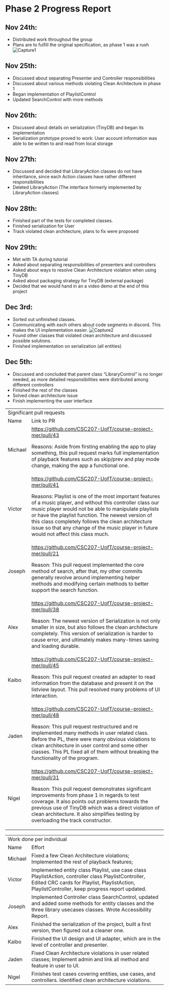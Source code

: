 
# Phase 2 Progress Report

## Nov 24th:



* Distributed work throughout the group
* Plans are to fulfill the original specification, as phase 1 was a rush
![Capture1](https://user-images.githubusercontent.com/90644967/145302508-0669710f-85b5-4a5f-9a39-a83f138ea0cc.PNG)

## Nov 25th:



* Discussed about separating Presenter and Controller responsibilities
* Discussed about various methods violating Clean Architecture in phase 1
* Began implementation of PlaylistControl
* Updated SearchControl with more methods

## Nov 26th:



* Discussed about details on serialization (TinyDB) and began its implementation
* Serialization prototype proved to work: User account information was able to be written to and read from local storage

## Nov 27th:



* Discussed and decided that LibraryAction classes do not have inheritance, since each Action classes have rather different responsibilities
* Deleted LibraryAction (The interface formerly implemented by LibraryAction classes)

## Nov 28th:



* Finished part of the tests for completed classes.
* Finished serialization for User
* Track violated clean architecture, plans to fix were proposed

## Nov 29th:



* Met with TA during tutorial
* Asked about separating responsibilities of presenters and controllers
* Asked about ways to resolve Clean Architecture violation when using TinyDB
* Asked about packaging strategy for TinyDB (external package)
* Decided that we would hand in an a video demo at the end of this project

## Dec 3rd:



* Sorted out unfinished classes.
* Communicating with each others about code segments in discord. This makes the UI implementation easier.
![Capture2](https://user-images.githubusercontent.com/90644967/145303038-353ed5b2-47cd-4b14-bd96-9698be9db40a.PNG)
* Found other classes that violated clean architecture and discussed possible solutions.
* Finished implementation on serialization (all entities)

## Dec 5th:



* Discussed and concluded that parent class “LibraryControl” is no longer needed, as more detailed responsibilities were distributed among different controllers
* Finished the rest of the classes
* Solved clean architecture issue
* Finish implementing the user interface


<table>
  <tr>
   <td colspan="2" >Significant pull requests
   </td>
  </tr>
  <tr>
   <td>Name
   </td>
   <td>Link to PR
   </td>
  </tr>
  <tr>
   <td>Michael
   </td>
   <td><a href="https://github.com/CSC207-UofT/course-project-mer/pull/43">https://github.com/CSC207-UofT/course-project-mer/pull/43</a>
<p>
Reasons: Aside from firsting enabling the app to play something, this pull request marks full implementation of playback features such as skip/prev and play mode change, making the app a functional one.
   </td>
  </tr>
  <tr>
   <td>Victor
   </td>
   <td><a href="https://github.com/CSC207-UofT/course-project-mer/pull/41">https://github.com/CSC207-UofT/course-project-mer/pull/41</a>
<p>
Reasons: Playlist is one of the most important features of a music player, and without this controller class our music player would not be able to manipulate playlists or have the playlist function. The newest version of this class completely follows the clean architecture issue so that any change of the music player in future would not affect this class much.
   </td>
  </tr>
  <tr>
   <td>Joseph
   </td>
   <td><a href="https://github.com/CSC207-UofT/course-project-mer/pull/21">https://github.com/CSC207-UofT/course-project-mer/pull/21</a>
<p>
Reason: This pull request implemented the core method of search, after that, my other commits generally revolve around implementing helper methods and modifying certain methods to better support the search function.
   </td>
  </tr>
  <tr>
   <td>Alex
   </td>
   <td><a href="https://github.com/CSC207-UofT/course-project-mer/pull/38">https://github.com/CSC207-UofT/course-project-mer/pull/38</a>
<p>
Reason: The newest version of Serialization is not only smaller in size, but also follows the clean architecture completely. This version of serialization is harder to cause error, and ultimately makes many-times saving and loading durable.
   </td>
  </tr>
  <tr>
   <td>Kaibo
   </td>
   <td><a href="https://github.com/CSC207-UofT/course-project-mer/pull/45">https://github.com/CSC207-UofT/course-project-mer/pull/45</a>
<p>
Reason: This pull request created an adapter to read information from the database and present it on the listview layout. This pull resolved many problems of UI interaction.
   </td>
  </tr>
  <tr>
   <td>Jaden
   </td>
   <td><a href="https://github.com/CSC207-UofT/course-project-mer/pull/48">https://github.com/CSC207-UofT/course-project-mer/pull/48</a>
<p>
Reason: This pull request restructured and re implemented many methods in user related class. Before the PL, there were many obvious violations to clean architecture in user control and some other classes. This PL fixed all of them without breaking the functionality of the program.
   </td>
  </tr>
  <tr>
   <td>Nigel
   </td>
   <td><a href="https://github.com/CSC207-UofT/course-project-mer/pull/31">https://github.com/CSC207-UofT/course-project-mer/pull/31</a> 
<p>
Reason: This pull request demonstrates significant improvements from phase 1 in regards to test coverage. It also points out problems towards the previous use of TinyDB which was a direct violation of clean architecture. It also simplifies testing by overloading the track constructor. 
   </td>
  </tr>
</table>


<table>
  <tr>
   <td colspan="2" >Work done per individual
   </td>
  </tr>
  <tr>
   <td>Name
   </td>
   <td>Effort
   </td>
  </tr>
  <tr>
   <td>Michael
   </td>
   <td>Fixed a few Clean Architecture violations; Implemented the rest of playback features; 
   </td>
  </tr>
  <tr>
   <td>Victor
   </td>
   <td>Implemented entity class Playlist, use case class PlaylistAction, controller class PlaylistController, Edited CRC cards for Playlist, PlaylistAction, PlaylistController, keep progress report updated.
   </td>
  </tr>
  <tr>
   <td>Joseph
   </td>
   <td>Implemented Controller class SearchControl, updated and added some methods for entity classes and the three library usecases classes. Wrote Accessibility Report.
   </td>
  </tr>
  <tr>
   <td>Alex
   </td>
   <td>Finished the serialization of the project, built a first version, then figured out a cleaner one.
   </td>
  </tr>
  <tr>
   <td>Kaibo
   </td>
   <td>Finished the UI design and UI adapter, which are in the level of controller and presenter.
   </td>
  </tr>
  <tr>
   <td>Jaden
   </td>
   <td>Fixed Clean Architecture violations in user related classes; Implement admin and link all method and feature in user to UI.
   </td>
  </tr>
  <tr>
   <td>Nigel
   </td>
   <td>Finishes test cases covering entities, use cases, and controllers. Identified clean architecture violations. 
   </td>
  </tr>
</table>
